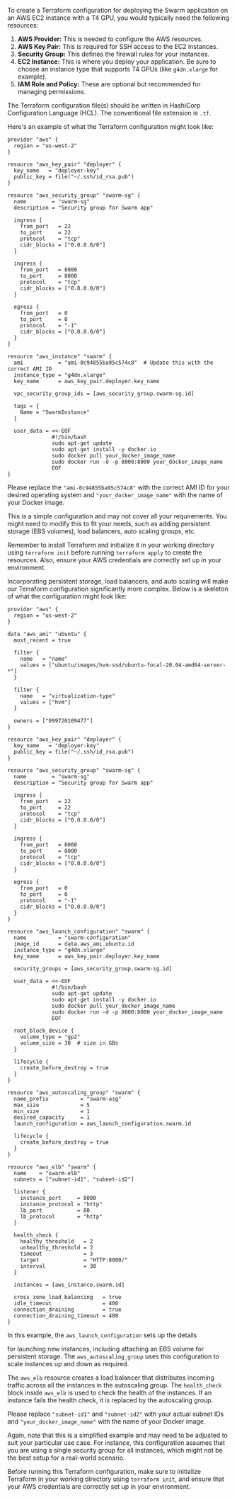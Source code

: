 To create a Terraform configuration for deploying the Swarm application on an AWS EC2 instance with a T4 GPU, you would typically need the following resources:

1. **AWS Provider:** This is needed to configure the AWS resources.
2. **AWS Key Pair:** This is required for SSH access to the EC2 instances.
3. **Security Group:** This defines the firewall rules for your instances.
4. **EC2 Instance:** This is where you deploy your application. Be sure to choose an instance type that supports T4 GPUs (like `g4dn.xlarge` for example).
5. **IAM Role and Policy:** These are optional but recommended for managing permissions.

The Terraform configuration file(s) should be written in HashiCorp Configuration Language (HCL). The conventional file extension is `.tf`.

Here's an example of what the Terraform configuration might look like:

```hcl
provider "aws" {
  region = "us-west-2"
}

resource "aws_key_pair" "deployer" {
  key_name   = "deployer-key"
  public_key = file("~/.ssh/id_rsa.pub")
}

resource "aws_security_group" "swarm-sg" {
  name        = "swarm-sg"
  description = "Security group for Swarm app"

  ingress {
    from_port   = 22
    to_port     = 22
    protocol    = "tcp"
    cidr_blocks = ["0.0.0.0/0"]
  }

  ingress {
    from_port   = 8000
    to_port     = 8000
    protocol    = "tcp"
    cidr_blocks = ["0.0.0.0/0"]
  }

  egress {
    from_port   = 0
    to_port     = 0
    protocol    = "-1"
    cidr_blocks = ["0.0.0.0/0"]
  }
}

resource "aws_instance" "swarm" {
  ami           = "ami-0c94855ba95c574c8"  # Update this with the correct AMI ID
  instance_type = "g4dn.xlarge"
  key_name      = aws_key_pair.deployer.key_name

  vpc_security_group_ids = [aws_security_group.swarm-sg.id]

  tags = {
    Name = "SwarmInstance"
  }

  user_data = <<-EOF
              #!/bin/bash
              sudo apt-get update
              sudo apt-get install -y docker.io
              sudo docker pull your_docker_image_name
              sudo docker run -d -p 8000:8000 your_docker_image_name
              EOF
}
```

Please replace the `"ami-0c94855ba95c574c8"` with the correct AMI ID for your desired operating system and `"your_docker_image_name"` with the name of your Docker image.

This is a simple configuration and may not cover all your requirements. You might need to modify this to fit your needs, such as adding persistent storage (EBS volumes), load balancers, auto scaling groups, etc.

Remember to install Terraform and initialize it in your working directory using `terraform init` before running `terraform apply` to create the resources. Also, ensure your AWS credentials are correctly set up in your environment.



Incorporating persistent storage, load balancers, and auto scaling will make our Terraform configuration significantly more complex. Below is a skeleton of what the configuration might look like:

```hcl
provider "aws" {
  region = "us-west-2"
}

data "aws_ami" "ubuntu" {
  most_recent = true

  filter {
    name   = "name"
    values = ["ubuntu/images/hvm-ssd/ubuntu-focal-20.04-amd64-server-*"]
  }

  filter {
    name   = "virtualization-type"
    values = ["hvm"]
  }

  owners = ["099720109477"]
}

resource "aws_key_pair" "deployer" {
  key_name   = "deployer-key"
  public_key = file("~/.ssh/id_rsa.pub")
}

resource "aws_security_group" "swarm-sg" {
  name        = "swarm-sg"
  description = "Security group for Swarm app"

  ingress {
    from_port   = 22
    to_port     = 22
    protocol    = "tcp"
    cidr_blocks = ["0.0.0.0/0"]
  }

  ingress {
    from_port   = 8000
    to_port     = 8000
    protocol    = "tcp"
    cidr_blocks = ["0.0.0.0/0"]
  }

  egress {
    from_port   = 0
    to_port     = 0
    protocol    = "-1"
    cidr_blocks = ["0.0.0.0/0"]
  }
}

resource "aws_launch_configuration" "swarm" {
  name          = "swarm-configuration"
  image_id      = data.aws_ami.ubuntu.id
  instance_type = "g4dn.xlarge"
  key_name      = aws_key_pair.deployer.key_name

  security_groups = [aws_security_group.swarm-sg.id]

  user_data = <<-EOF
              #!/bin/bash
              sudo apt-get update
              sudo apt-get install -y docker.io
              sudo docker pull your_docker_image_name
              sudo docker run -d -p 8000:8000 your_docker_image_name
              EOF

  root_block_device {
    volume_type = "gp2"
    volume_size = 30  # size in GBs
  }

  lifecycle {
    create_before_destroy = true
  }
}

resource "aws_autoscaling_group" "swarm" {
  name_prefix          = "swarm-asg"
  max_size             = 5
  min_size             = 1
  desired_capacity     = 1
  launch_configuration = aws_launch_configuration.swarm.id

  lifecycle {
    create_before_destroy = true
  }
}

resource "aws_elb" "swarm" {
  name    = "swarm-elb"
  subnets = ["subnet-id1", "subnet-id2"]

  listener {
    instance_port     = 8000
    instance_protocol = "http"
    lb_port           = 80
    lb_protocol       = "http"
  }

  health_check {
    healthy_threshold   = 2
    unhealthy_threshold = 2
    timeout             = 3
    target              = "HTTP:8000/"
    interval            = 30
  }

  instances = [aws_instance.swarm.id]

  cross_zone_load_balancing   = true
  idle_timeout                = 400
  connection_draining         = true
  connection_draining_timeout = 400
}
```

In this example, the `aws_launch_configuration` sets up the details

 for launching new instances, including attaching an EBS volume for persistent storage. The `aws_autoscaling_group` uses this configuration to scale instances up and down as required.

The `aws_elb` resource creates a load balancer that distributes incoming traffic across all the instances in the autoscaling group. The `health_check` block inside `aws_elb` is used to check the health of the instances. If an instance fails the health check, it is replaced by the autoscaling group.

Please replace `"subnet-id1"` and `"subnet-id2"` with your actual subnet IDs and `"your_docker_image_name"` with the name of your Docker image.

Again, note that this is a simplified example and may need to be adjusted to suit your particular use case. For instance, this configuration assumes that you are using a single security group for all instances, which might not be the best setup for a real-world scenario.

Before running this Terraform configuration, make sure to initialize Terraform in your working directory using `terraform init`, and ensure that your AWS credentials are correctly set up in your environment.